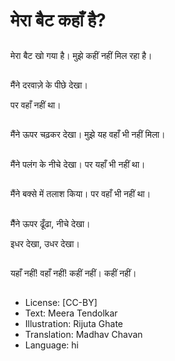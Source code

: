 # मेरा बैट कहाँ है?

##
मेरा बैट खो गया है।
मुझे कहीं नहीं मिल रहा है।

##
मैंने दरवाज़े के पीछे देखा।

पर वहाँ नहीं था।

##
मैंने ऊपर चढ़कर देखा।
मुझे यह वहाँ भी नहीं मिला।

##
मैंने पलंग के नीचे देखा।
पर यहाँ भी नहीं था।

##
मैंने बक्से में तलाश किया।
पर वहाँ भी नहीं था।

##
मैैंने ऊपर ढूँढा, नीचे देखा।

इधर देखा, उधर देखा।

##
यहाँ नहीं! वहाँ नहीं!
कहीं नहीं। कहीं नहीं।

##
* License: [CC-BY]
* Text: Meera Tendolkar
* Illustration: Rijuta Ghate
* Translation: Madhav Chavan
* Language: hi

